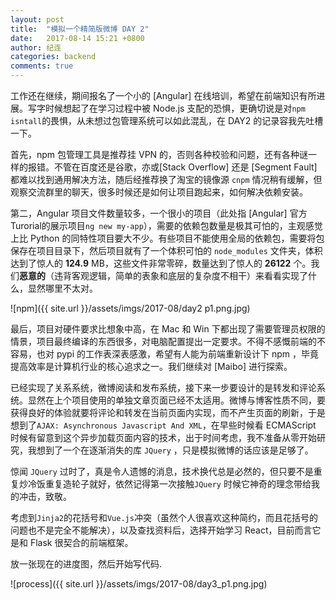 ```yaml
---
layout: post
title:  "模拟一个精简版微博 DAY 2"
date:   2017-08-14 15:21 +0800
author: 纪连
categories: backend
comments: true
---
```


<style>
img {
    width: 70%;
    padding-left: 15%;
}
</style>

工作还在继续，期间报名了一个小的 [Angular] 在线培训，希望在前端知识有所进展。写字时候想起了在学习过程中被 Node.js 支配的恐惧，更确切说是对`npm isntall`的畏惧，从未想过包管理系统可以如此混乱，在 DAY2 的记录容我先吐槽一下。

首先，npm 包管理工具是推荐挂 VPN 的，否则各种校验和问题，还有各种谜一样的报错。不管在百度还是谷歌，亦或[Stack Overflow] 还是 [Segment Fault] 都难以找到通用解决方法，随后经推荐换了淘宝的镜像源 `cnpm` 情况稍有缓解，但观察交流群里的聊天，很多时候还是如何让项目跑起来，如何解决依赖安装。

第二，Angular 项目文件数量较多，一个很小的项目（此处指 [Angular] 官方 Turorial的展示项目`ng new my-app`），需要的依赖包数量是极其可怕的，主观感觉上比 Python 的同特性项目要大不少。有些项目不能使用全局的依赖包，需要将包保存在项目目录下，然后项目就有了一个体积可怕的 `node_modules` 文件夹，体积达到了惊人的 **124.9** MB，这些文件非常零碎，数量达到了惊人的 **26122** 个。我们**恶意的**（违背客观逻辑，简单的表象和底层的复杂度不相干）来看看实现了什么，显然哪里不太对。

![npm]({{ site.url }}/assets/imgs/2017-08/day2 p1.png.jpg)

最后，项目对硬件要求比想象中高，在 Mac 和 Win 下都出现了需要管理员权限的情景，项目最终编译的东西很多，对电脑配置提出一定要求。不得不感慨前端的不容易，也对 pypi 的工作表深表感激，希望有人能为前端重新设计下 npm ，毕竟提高效率是计算机行业的核心追求之一。我们继续对 [Maibo] 进行探索。

已经实现了关系系统，微博阅读和发布系统，接下来一步要设计的是转发和评论系统。显然在上个项目使用的单独文章页面已经不太适用。微博与博客性质不同，要获得良好的体验就要将评论和转发在当前页面内实现，而不产生页面的刷新，于是想到了`AJAX: Asynchronous Javascript And XML`，在早些时候看 ECMAScript 时候有留意到这个异步加载页面内容的技术，出于时间考虑，我不准备从零开始研究，我想到了一个在逐渐消失的库 `JQuery` ，只是模拟微博的话应该是足够了。

惊闻 `JQuery` 过时了，真是令人遗憾的消息，技术换代总是必然的，但只要不是重复炒冷饭重复造轮子就好，依然记得第一次接触`JQuery` 时候它神奇的理念带给我的冲击，致敬。

考虑到`Jinja2`的花括号和`Vue.js`冲突（虽然个人很喜欢这种简约，而且花括号的问题也不是完全不能解决），以及查找资料后，选择开始学习 React，目前而言它是和 Flask 很契合的前端框架。

放一张现在的进度图，然后开始写代码.

![process]({{ site.url }}/assets/imgs/2017-08/day3_p1.png.jpg)

